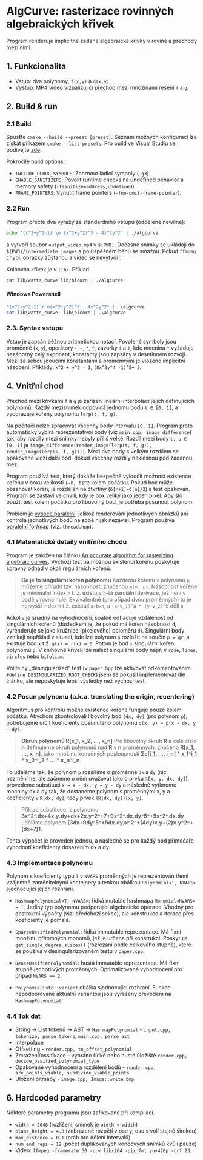 # AlgCurve: rasterizace rovinných algebraických křivek

Program renderuje implicitně zadané algebraické křivky v rovině a přechody mezi nimi.

## 1. Funkcionalita

- Vstup: dva polynomy, `f(x,y)` a `g(x,y)`.
- Výstup: MP4 video vizualizující přechod mezi množinami řešení `f` a `g`.

## 2. Build & run

### 2.1 Build
Spusťte `cmake --build --preset [preset]`.
Seznam možných konfigurací lze získat příkazem `cmake --list-presets`.
Pro build ve Visual Studiu se podívejte [zde](ttps://learn.microsoft.com/en-us/cpp/build/cmake-projects-in-visual-studio).

Pokročilé build options:
- `INCLUDE_DEBUG_SYMBOLS`: Zahrnout ladicí symboly (`-g3`).
- `ENABLE_SANITIZERS`: Povolit runtime checks na undefined behavior a memory safety (`-fsanitize=address,undefined`).
- `FRAME_POINTERS`: Vynutit frame pointers (`-fno-omit-frame-pointer`).

### 2.2 Run
Program přečte dva výrazy ze standardního vstupu (oddělené newline):
```bash
echo "(x^2+y^2-1) \n (x^2+y^2)^3 - 4x^2y^2" | ./algcurve
```
a vytvoří soubor `output_video.mp4` v `$(PWD)`. Dočasné snímky se ukládají do `$(PWD)/intermediate_images` a po úspěšném běhu se smažou. Pokud `ffmpeg` chybí, obrázky zůstanou a video se nevytvoří.

Knihovna křivek je v `lib/`. Příklad:
```bash
cat lib/watts_curve lib/bicorn | ./algcurve
```

#### Windows Powershell
```powershell
"(x^2+y^2-1)`r`n(x^2+y^2)^3 - 4x^2y^2" | .\algcurve
cat lib\watts_curve, lib\bicorn | .\algcurve
```

### 2.3. Syntax vstupu
Vstup je zapsán běžnou aritmetickou notací. Povolené symboly jsou proměnné (`x`, `y`), operátory `+`, `-`, `*`, `^`, závorky `(` a `)`, kde mocnina `^` vyžaduje nezáporný celý exponent, konstanty jsou zapsány v desetinném rozvoji. Mezi za sebou jdoucími konstantami a proměnnými je vloženo implicitní násobení. Příklady: `x^2 + y^2 - 1`, `(8x^3y^4 -1)^5+ 3`.

## 4. Vnitřní chod
Přechod mezi křivkami `f` a `g` je zařízen lineární interpolací  jejich definujících polynomů. Každý mezisnímek odpovídá jednomu bodu `t ∈ [0, 1]`, a vyobrazuje kořeny polynomu `lerp(t, f, g)`.

Na počítači nelze zpracovat všechny body intervalu `[0, 1]`. Program proto automaticky vybírá reprezentativní body (viz `main.cpp, image_difference`) tak, aby rozdíly mezi snímky nebyly příliš velké. Rozdíl mezi body `t, s ∈ [0, 1]` je `image_difference(render_image(lerp(t, f, g)), render_image(lerp(s, f, g))))`. Mezi dva body s velkým rozdílem  se opakovaně vloží další bod, dokud všechny rozdíly neklesnou pod zadanou mez.

Program používá test, který dokáže bezpečně vyloučit možnost existence kořenu v boxu velikosti `[-δ, δ]^2` kolem počátku. Pokud box může obsahovat kořen, je rozdělen na čtvrtiny (`δ[n+1]=δ[n]/2`) a test opakován. Program se zastaví ve chvíli, kdy je box veliký jako jeden pixel. Aby šlo použít test kolem počátku pro libovolný bod, je potřeba posunout polynom.

Problém je [vysoce paralelní](https://en.wikipedia.org/wiki/Embarrassingly_parallel), jelikož renderování jednotlivých obrázků ani kontrola jednotlivých bodů na sobě nijak nezávisí. Program používá [paralelní for/map](https://en.wikipedia.org/wiki/Map_(parallel_pattern)) (viz. `thread.hpp`).

### 4.1 Matematické detaily vnitřního chodu
Program je založen na článku [An accurate algorithm for rasterizing algebraic curves](https://dl.acm.org/doi/pdf/10.1145/164360.164427). Výchozí test na možnou existenci kořenu poskytuje správný odhad v okolí regulárních kořenů. 

> **Co je to singulární kořen polynomu**
> Každému kořenu `v` polynomu `p` můžeme přiřadit tzv. násobnost, značenou `m(v, p)`. Násobnost kořene je minimální index `h` t. ž. existuje `h`-tá parciální derivace, jež není v bodě `v` rovna nule.
> Ekvivalentně (pro případ dvou proměnných) to je nejvyšší index `h` t.ž. existují `a+b=h`, a `(x-v_1)^a * (y-v_2)^b` dělí `p`.

Ačkoliv je snadný na vyhodnocení, špatně odhaduje vzdálenost od singulárních kořenů (důsledkem je, že pokud má kořen násobnost `d`, vyrenderuje se jako kružnice (pixelového) poloměru `d`). 
Singulární body vznikají například v situaci, kde lze polynom `p` rozložit na součin `p = qr`, a existuje bod `x` t.ž. `q(x) = r(x) = 0`. Potom je bod `x` singulární kořen polynomu `p`.
V knihovně křivek lze nalézt singulární body např. v `rose`, `lines`, `circles` nebo `bifolium`.

Volitelný „desingularized“ test (v `paper.hpp` lze aktivovat odkomentováním `#define DESINGULARIZED_ROOT_CHECK`) jsem se pokusil implementovat dle článku, ale neposkytuje lepší výsledky než výchozí test.

### 4.2 Posun polynomu (a.k.a. translating the origin, recentering)
Algoritmus pro kontrolu možné existence kořene funguje pouze kolem počátku. Abychom zkontrolovali
libovolný bod `(dx, dy)` (pro polynom `p`), potřebujeme určit koeficienty posunutého polynomu `q(x, y) = p(x - dx, y - dy)`. 
> **Okruh polynomů R[x_1, x_2, ..., x_n]**
> Pro libovolný okruh **R** a celé číslo **n** definujeme okruh 
> polynomů nad **R** v **n** proměnných, značeno **R[x_1, ..., x_n]**, jako množinu konečných posloupností **Σc[i_1, ..., i_n] * x_1^i_1 * x_2^i_2 * ... * x_n^i_n**.

To uděláme tak, že polynom `p` rozšíříme o proměnné `dx` a `dy` (nic nezměníme, ale začneme o něm uvažovat jako o prvku `ℝ[x, y, dx, dy]`), provedeme substituci `x → x - dx, y → y - dy` a následně vytkneme mocniny dx a dy tak, že dostaneme polynom s proměnnými x, y a koeficienty v `ℝ[dx, dy]`, tedy prvek `(ℝ[dx, dy])[x, y]`.
> Příklad substituce: z polynomu **3x^2^.dx+4x.y.dy+dx+2x.y^2^+7+9x^2^.dx.dy^5^+5x^2^.dx.dy**
> uděláme polynom **(3dx+9dy^5^+5dx.dy)x^2^+(4dy)x.y+(2)x.y^2^+(dx+7)1**.

Tento výpočet je proveden jednou, a následně se pro každý bod přímočaře vyhodnotí koeficienty dosazením dx a dy.

### 4.3 Implementace polynomu

Polynom s koeficienty typu `T` v `NVARS` proměnných je reprezentován třemi vzájemně zaměnitelnými kontejnery a tenkou obálkou `Polynomial<T, NVARS>` sjednocující jejich rozhraní.

- `HashmapPolynomial<T, NVARS>`: řídká mutable hashmapa `Monomial<NVARS> → T`. Jediný typ polynomu podporující algebraické operace. Vhodný pro abstraktní výpočty (viz. předchozí sekce), ale konstrukce a iterace přes koeficienty je pomalá.

- `SparseOssifiedPolynomial`: řídká immutable reprezentace. Má fixní množinu přítomných monomů, jež je určena při konstrukci. Poskytuje `get_single_degree_slices()` (rozřezání podle celkového stupně), které se používá v desingularizovaném testu v `paper.cpp`.

- `DenseOssifiedPolynomial`: hustá immutable reprezentace. Má fixní stupně jednotlivých proměnných. Optimalizované vyhodnocení pro případ `NVARS == 2`.

- `Polynomial`: `std::variant` obálka sjednocující rozhraní. Funkce nepodporované aktuální variantou jsou vyřešeny převodem na `HashmapPolynomial`.

### 4.4 Tok dat
- String → List tokenů → AST → `HashmapPolynomial` - `input.cpp, tokenize, parse_tokens`, `main.cpp, parse_ast`
- Interpolace
- Offsetting - `render.cpp, to_offset_polynomial`
- Zmražení/ossifikace - vybráno řídké nebo husté úložiště `render.cpp, decide_ossified_polynomial_type`
- Opakované vyhodnocení a rozdělení bodů - `render.cpp, are_points_viable, subdivide_viable_points`
- Uložení bitmapy - `image.cpp, Image::write_bmp`

## 6. Hardcoded parametry
Některé parametry programu jsou zafixované při kompilaci.
- `width = 2048` (rozlišení; snímek je `width × width`)
- `plane_height = 4.0` (zobrazené rozpětí v ose `y`; osu `x` volí stejně širokou)
- `max_distance = 0.1` (práh pro dělení intervalů)
- `num_end_reps = 12` (počet duplikovaných koncových snímků kvůli pauze)
- Video: `ffmpeg -framerate 30 -c:v libx264 -pix_fmt yuv420p -crf 23`.
